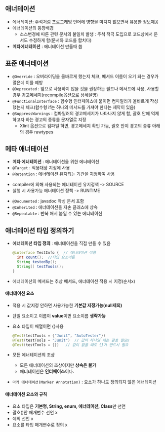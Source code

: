 ## 애너테이션
- 에너테이션: 주석처럼 프로그래밍 언어에 영향을 미치지 않으면서 유용한 정보제공
- 에너테이션의 등장배경
  - 소스변경에 따른 관련 문서의 불일치 발생 : 주석 적극 도입으로 코드상에서 문서도 수정하게 함(문서와 코드를 합치다)
- **메타에너테이션** : 에너테이션 만들때 씀

## 표준 애너테이션
- `@Override` : 오버라이딩을 올바르게 했는지 체크, 메서드 이름이 오기 되는 경우가 많은데 이를 예방
- `@Deprecated` : 앞으로 사용하지 않을 것을 권장하는 필드나 메서드에 사용, 사용할 경우 경고메세지(recompile옵션으로 상세설명)
- `@FunctionalInterface` : 함수형 인터페이스에 붙이면 컴파일러가 올바르게 작성했는지 체크(함수형 if는 하나의 메서드를 가져야 한다는 제약이 있음) 
- `@SuppressWarnings` : 컴파일러의 경고메세지가 나타나지 않게 함, 괄호 안에 억제하고자 하는 경고의 종류를 문자열로 지정
  - Xlint 옵션으로 컴파일 하면, 경고메세지 확인 가능, 괄호 안이 경고의 종류 아래의 경우 rawtypes

## 메타 애너테이션
- **메타 에너테이션** : 에너테이션을 위한 에너테이션
- `@Target` : 적용대상 지정에 사용
- `@Retention` : 에너테이션 유지되는 기간을 지정하여 사용
* compiler에 의해 사용되는 에너테이션 유지정책 -> SOURCE
* 실행 시 사용가능 에너테이션 정책 -> RUNTIME
- `@Documented` : javadoc 작성 문서 포함
- `@Inherited` : 에너테이션을 자손 클래스에 상속
- `@Repeatable` : 반복 해서 붙일 수 있는 에너테이션

## 애너테이션 타입 정의하기
- **에너테이션 타입 정의** : 에너테이션을 직접 만들 수 있음
  ```Java
  @interface TestInfo {  // 애너테이션 이름
    int count();  //타입 요소이름
    String testedBy();
    String[] testTools();
  }
  ```
- 에너테이션의 메서드는 추상 메서드, 에너테이션 적용 시 지정(순서x)

#### 에너테이션 요소
- 적용 시 값지정 안하면 사용가능한 **기본값 지정가능(null제외)**
- 단일 요소이고 이름이 **value**이면 요소이름 **생략가능**
- 요소 타입이 배열이면 {}사용
  ```Java
  @Test(testTools = {"Junit", "AutoTester"})
  @Test(testTools = "Junit")  // 값이 하나일 때는 괄호 필요x
  @Test(testTools = {})   // 값이 없을 때도 {}가 반드시 필요
  ```
- 모든 에너테이션의 조상
  - 모든 애너테이션의 조상이지만 **상속은 불가**
  - 애너테이션은 **인터페이스**이다.

- `마커 에너테이션(Marker Annotation)` : 요소가 하나도 정의되지 않은 애너테이션

#### 에너테이션 요소와 규칙
- 요소 타입은 **기본형, String, enum, 에너테이션, Class**만 선언
- 괄호()안 매개변수 선언 x
- 예외 선언 x
- 요소를 타입 매개변수로 정의 x

